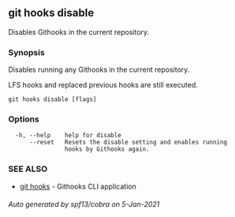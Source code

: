 ## git hooks disable

Disables Githooks in the current repository.

### Synopsis

Disables running any Githooks in the current repository.

LFS hooks and replaced previous hooks are still executed.

```
git hooks disable [flags]
```

### Options

```
  -h, --help    help for disable
      --reset   Resets the disable setting and enables running
                hooks by Githooks again.
```

### SEE ALSO

* [git hooks](git_hooks.md)	 - Githooks CLI application

###### Auto generated by spf13/cobra on 5-Jan-2021
